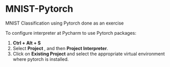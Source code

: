 # MNIST-Pytorch

MNIST Classification using Pytorch done as an exercise

To configure interpreter at Pycharm to use Pytorch packages:
1. **Ctrl + Alt + S**
2. Select **Project <Project Name>**, and then **Project Interpreter**.
3. Click on **Existing Project** and select the appropriate virtual environment where pytorch is installed.
